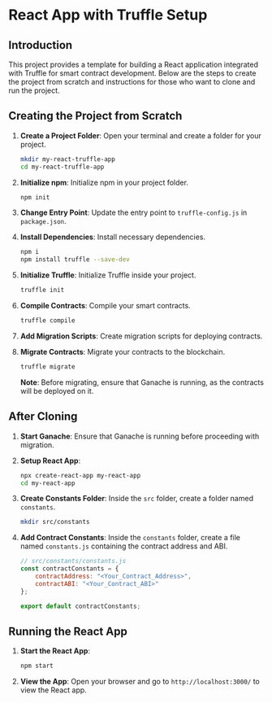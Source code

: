 # React App with Truffle Setup

## Introduction

This project provides a template for building a React application integrated with Truffle for smart contract development. Below are the steps to create the project from scratch and instructions for those who want to clone and run the project.

## Creating the Project from Scratch

1. **Create a Project Folder**: Open your terminal and create a folder for your project.
   ```bash
   mkdir my-react-truffle-app
   cd my-react-truffle-app
   ```

2. **Initialize npm**: Initialize npm in your project folder.
   ```bash
   npm init
   ```

3. **Change Entry Point**: Update the entry point to `truffle-config.js` in `package.json`.

4. **Install Dependencies**: Install necessary dependencies.
   ```bash
   npm i
   npm install truffle --save-dev
   ```

5. **Initialize Truffle**: Initialize Truffle inside your project.
   ```bash
   truffle init
   ```

6. **Compile Contracts**: Compile your smart contracts.
   ```bash
   truffle compile
   ```

7. **Add Migration Scripts**: Create migration scripts for deploying contracts.

8. **Migrate Contracts**: Migrate your contracts to the blockchain.
   ```bash
   truffle migrate
   ```
   **Note**: Before migrating, ensure that Ganache is running, as the contracts will be deployed on it.

## After Cloning

1. **Start Ganache**: Ensure that Ganache is running before proceeding with migration.

2. **Setup React App**:
   ```bash
   npx create-react-app my-react-app
   cd my-react-app
   ```

3. **Create Constants Folder**: Inside the `src` folder, create a folder named `constants`.
   ```bash
   mkdir src/constants
   ```

4. **Add Contract Constants**: Inside the `constants` folder, create a file named `constants.js` containing the contract address and ABI.
   ```javascript
   // src/constants/constants.js
   const contractConstants = {
       contractAddress: "<Your_Contract_Address>",
       contractABI: "<Your_Contract_ABI>"
   };

   export default contractConstants;
   ```

## Running the React App

1. **Start the React App**: 
   ```bash
   npm start
   ```

2. **View the App**: 
   Open your browser and go to `http://localhost:3000/` to view the React app.
